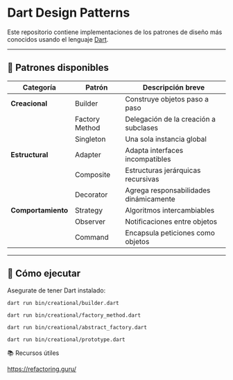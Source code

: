 # Dart Design Patterns

Este repositorio contiene implementaciones de los patrones de diseño más conocidos usando el lenguaje [Dart](https://dart.dev/).

---

## 🧱 Patrones disponibles

| Categoría          | Patrón         | Descripción breve                      |
| ------------------ | -------------- | -------------------------------------- |
| **Creacional**     | Builder        | Construye objetos paso a paso          |
|                    | Factory Method | Delegación de la creación a subclases  |
|                    | Singleton      | Una sola instancia global              |
| **Estructural**    | Adapter        | Adapta interfaces incompatibles        |
|                    | Composite      | Estructuras jerárquicas recursivas     |
|                    | Decorator      | Agrega responsabilidades dinámicamente |
| **Comportamiento** | Strategy       | Algoritmos intercambiables             |
|                    | Observer       | Notificaciones entre objetos           |
|                    | Command        | Encapsula peticiones como objetos      |

---

## 🚀 Cómo ejecutar

Asegurate de tener Dart instalado:

```
dart run bin/creational/builder.dart
```

```
dart run bin/creational/factory_method.dart
```

```
dart run bin/creational/abstract_factory.dart
```

```
dart run bin/creational/prototype.dart
```

📚 Recursos útiles

https://refactoring.guru/
